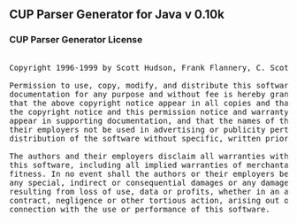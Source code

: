 ## CUP Parser Generator for Java v 0.10k

### CUP Parser Generator License
<pre>

Copyright 1996-1999 by Scott Hudson, Frank Flannery, C. Scott Ananian

Permission to use, copy, modify, and distribute this software and its
documentation for any purpose and without fee is hereby granted, provided
that the above copyright notice appear in all copies and that both
the copyright notice and this permission notice and warranty disclaimer
appear in supporting documentation, and that the names of the authors or
their employers not be used in advertising or publicity pertaining to
distribution of the software without specific, written prior permission.

The authors and their employers disclaim all warranties with regard to
this software, including all implied warranties of merchantability and
fitness. In no event shall the authors or their employers be liable for
any special, indirect or consequential damages or any damages whatsoever
resulting from loss of use, data or profits, whether in an action of
contract, negligence or other tortious action, arising out of or in
connection with the use or performance of this software.

</pre>
